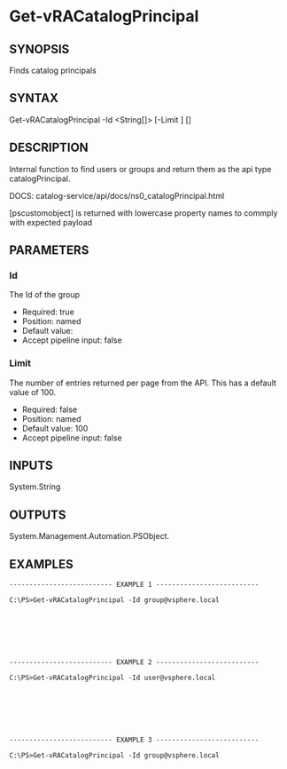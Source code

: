 # Get-vRACatalogPrincipal

## SYNOPSIS
    
Finds catalog principals

## SYNTAX
 Get-vRACatalogPrincipal -Id <String[]> [-Limit <String>] [<CommonParameters>]    

## DESCRIPTION

Internal function to find users or groups and return them as the api type catalogPrincipal.  

DOCS: catalog-service/api/docs/ns0_catalogPrincipal.html

[pscustomobject] is returned with lowercase property names to commply with expected payload

## PARAMETERS


### Id

The Id of the group
* Required: true
* Position: named
* Default value: 
* Accept pipeline input: false

### Limit

The number of entries returned per page from the API. This has a default value of 100.
* Required: false
* Position: named
* Default value: 100
* Accept pipeline input: false

## INPUTS

System.String

## OUTPUTS

System.Management.Automation.PSObject.

## EXAMPLES
```
-------------------------- EXAMPLE 1 --------------------------

C:\PS>Get-vRACatalogPrincipal -Id group@vsphere.local







-------------------------- EXAMPLE 2 --------------------------

C:\PS>Get-vRACatalogPrincipal -Id user@vsphere.local







-------------------------- EXAMPLE 3 --------------------------

C:\PS>Get-vRACatalogPrincipal -Id group@vsphere.local
```

